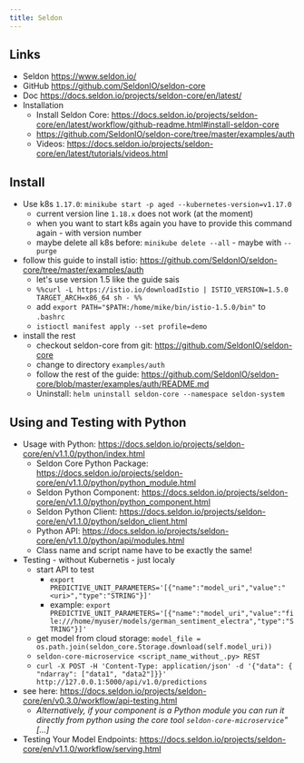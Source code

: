 ```yaml
---
title: Seldon
---
```


## Links
- Seldon <https://www.seldon.io/>
- GitHub <https://github.com/SeldonIO/seldon-core>
- Doc <https://docs.seldon.io/projects/seldon-core/en/latest/>
- Installation
  - Install Seldon Core: <https://docs.seldon.io/projects/seldon-core/en/latest/workflow/github-readme.html#install-seldon-core>
  - <https://github.com/SeldonIO/seldon-core/tree/master/examples/auth>
  - Videos: <https://docs.seldon.io/projects/seldon-core/en/latest/tutorials/videos.html>

## Install
- Use k8s `1.17.0`: `minikube start -p aged
  --kubernetes-version=v1.17.0`
  - current version line `1.18.x` does not work (at the moment)
  - when you want to start k8s again you have to provide this
    command again - with version number
  - maybe delete all k8s before: `minikube delete --all` - maybe
    with `--purge`
- follow this guide to install istio:
  <https://github.com/SeldonIO/seldon-core/tree/master/examples/auth>
  - let's use version 1.5 like the guide sais
  - `%%curl -L https://istio.io/downloadIstio | ISTIO_VERSION=1.5.0
    TARGET_ARCH=x86_64 sh - %%`
  - add `export PATH="$PATH:/home/mike/bin/istio-1.5.0/bin"` to
    `.bashrc`
  - `istioctl manifest apply --set profile=demo`
- install the rest
  - checkout seldon-core from git:
    <https://github.com/SeldonIO/seldon-core>
  - change to directory `examples/auth`
  - follow the rest of the guide:
    <https://github.com/SeldonIO/seldon-core/blob/master/examples/auth/README.md>
  - Uninstall: `helm uninstall seldon-core --namespace
    seldon-system`

## Using and Testing with Python
- Usage with Python:
  <https://docs.seldon.io/projects/seldon-core/en/v1.1.0/python/index.html>
  - Seldon Core Python Package:
    <https://docs.seldon.io/projects/seldon-core/en/v1.1.0/python/python_module.html>
  - Seldon Python Component:
    <https://docs.seldon.io/projects/seldon-core/en/v1.1.0/python/python_component.html>
  - Seldon Python Client:
    <https://docs.seldon.io/projects/seldon-core/en/v1.1.0/python/seldon_client.html>
  - Python API:
    <https://docs.seldon.io/projects/seldon-core/en/v1.1.0/python/api/modules.html>
  - Class name and script name have to be exactly the same!
- Testing - without Kubernetis - just localy
  - start API to test
    - `export PREDICTIVE_UNIT_PARAMETERS='[{"name":"model_uri","value":"<uri>","type":"STRING"}]'`
    - example: `export PREDICTIVE_UNIT_PARAMETERS='[{"name":"model_uri","value":"file:///home/myuser/models/german_sentiment_electra","type":"STRING"}]'`
  - get model from cloud storage: `model_file = os.path.join(seldon_core.Storage.download(self.model_uri))`
  - `seldon-core-microservice <script_name_without_.py> REST`
  - `curl -X POST -H 'Content-Type: application/json' -d '{"data": { "ndarray": ["data1", "data2"]}}' http://127.0.0.1:5000/api/v1.0/predictions`
- see here: <https://docs.seldon.io/projects/seldon-core/en/v0.3.0/workflow/api-testing.html>
  - *Alternatively, if your component is a Python module you can run it directly from python using the core tool `seldon-core-microservice`" [...]*
- Testing Your Model Endpoints: <https://docs.seldon.io/projects/seldon-core/en/v1.1.0/workflow/serving.html>
